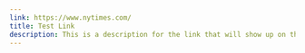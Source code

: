 ```yaml
---
link: https://www.nytimes.com/
title: Test Link
description: This is a description for the link that will show up on the website
---
```

